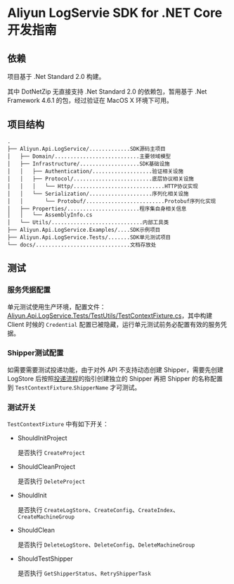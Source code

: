 # Aliyun LogServie SDK for .NET Core 开发指南

## 依赖

项目基于 .Net Standard 2.0 构建。

其中 DotNetZip 无直接支持 .Net Standard 2.0 的依赖包，暂用基于 .Net Framework 4.6.1 的包，经过验证在 MacOS X 环境下可用。

## 项目结构

    .
    ├── Aliyun.Api.LogService/.............SDK源码主项目
    │   ├── Domain/...........................主要领域模型
    │   ├── Infrastructure/...................SDK基础设施
    │   │   ├── Authentication/...................验证相关设施
    │   │   ├── Protocol/.........................底层协议相关设施
    │   │   │   └── Http/.............................HTTP协议实现
    │   │   └── Serialization/....................序列化相关设施
    │   │       └── Protobuf/.........................Protobuf序列化实现
    │   ├── Properties/.......................程序集自身相关信息
    │   │   └── AssemblyInfo.cs
    │   └── Utils/.............................内部工具类
    ├── Aliyun.Api.LogService.Examples/....SDK示例项目
    ├── Aliyun.Api.LogService.Tests/.......SDK单元测试项目
    └── docs/..............................文档存放处


## 测试

### 服务凭据配置

单元测试使用生产环境，配置文件：[Aliyun.Api.LogService.Tests/TestUtils/TestContextFixture.cs](Aliyun.Api.LogService.Tests/TestUtils/TestContextFixture.cs)，其中构建 Client 时候的 `Credential` 配置已被隐藏，运行单元测试前务必配置有效的服务凭据。

### Shipper测试配置

如需要需要测试投递功能，由于对外 API 不支持动态创建 Shipper，需要先创建 LogStore 后按照[投递流程](https://help.aliyun.com/document_detail/29002.html)的指引创建独立的 Shipper 再把 Shipper 的名称配置到 `TestContextFixture`.`ShipperName` 才可测试。 

### 测试开关

`TestContextFixture` 中有如下开关：

- ShouldInitProject

    是否执行 `CreateProject`

- ShouldCleanProject

    是否执行 `DeleteProject`

- ShouldInit

    是否执行 `CreateLogStore`、`CreateConfig`、`CreateIndex`、`CreateMachineGroup`

- ShouldClean

    是否执行 `DeleteLogStore`、`DeleteConfig`、`DeleteMachineGroup`

- ShouldTestShipper

    是否执行 `GetShipperStatus`、`RetryShipperTask`
